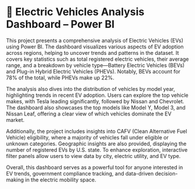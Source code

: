 # 🚗 Electric Vehicles Analysis Dashboard – Power BI
This project presents a comprehensive analysis of Electric Vehicles (EVs) using Power BI. The dashboard visualizes various aspects of EV adoption across regions, helping to uncover trends and patterns in the dataset. It covers key statistics such as total registered electric vehicles, their average range, and a breakdown by vehicle type—Battery Electric Vehicles (BEVs) and Plug-in Hybrid Electric Vehicles (PHEVs). Notably, BEVs account for 78% of the total, while PHEVs make up 22%.

The analysis also dives into the distribution of vehicles by model year, highlighting trends in recent EV adoption. Users can explore the top vehicle makes, with Tesla leading significantly, followed by Nissan and Chevrolet. The dashboard also showcases the top models like Model Y, Model 3, and Nissan Leaf, offering a clear view of which vehicles dominate the EV market.

Additionally, the project includes insights into CAFV (Clean Alternative Fuel Vehicle) eligibility, where a majority of vehicles fall under eligible or unknown categories. Geographic insights are also provided, displaying the number of registered EVs by U.S. state. To enhance exploration, interactive filter panels allow users to view data by city, electric utility, and EV type.

Overall, this dashboard serves as a powerful tool for anyone interested in EV trends, government compliance tracking, and data-driven decision-making in the electric mobility space.
